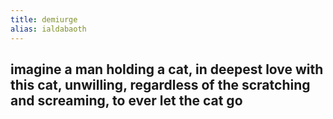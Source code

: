 ```yaml
---
title: demiurge
alias: ialdabaoth
---
```


## imagine a man holding a cat, in deepest love with this cat, unwilling, regardless of the scratching and screaming, to ever let the cat go